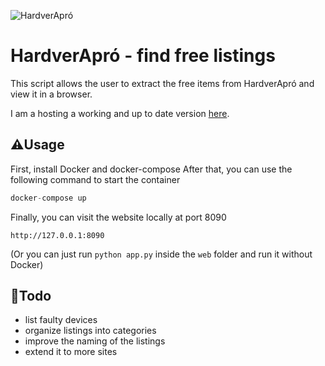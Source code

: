 ![HardverApró](https://cdn.rios.hu/design/ha/logo.png)

# HardverApró - find free listings
This script allows the user to extract the free items from HardverApró and view it in a browser.

I am a hosting a working and up to date version [here](https://hardverapro.rakolcza.ml/).

## ⚠️Usage
First, install Docker and docker-compose
After that, you can use the following command to start the container
```python
docker-compose up
```

Finally, you can visit the website locally at port 8090
```
http://127.0.0.1:8090
```

(Or you can just run `python app.py` inside the `web` folder and run it without Docker)

## 📝Todo
- list faulty devices
- organize listings into categories
- improve the naming of the listings
- extend it to more sites

